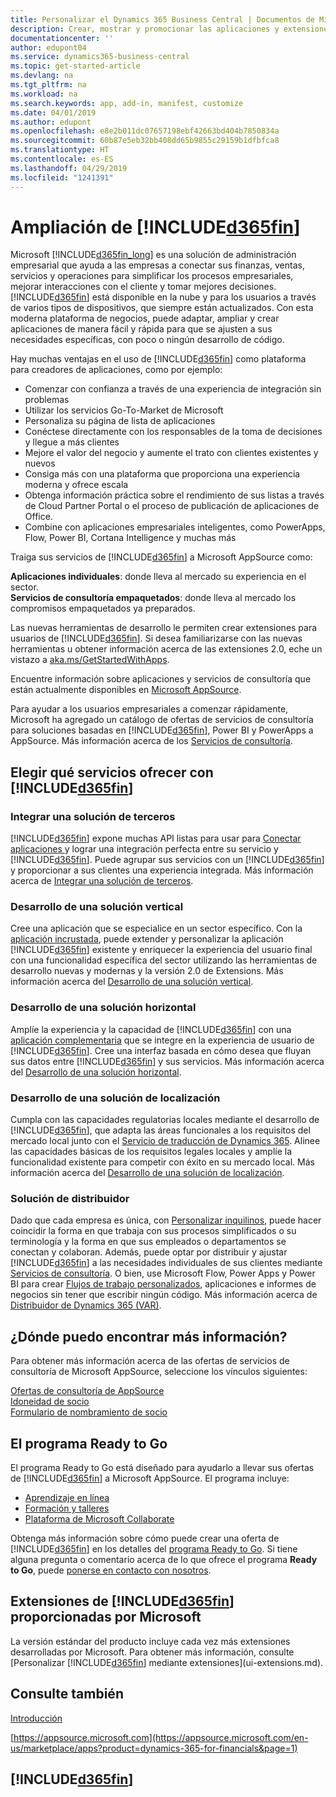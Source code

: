 ```yaml
---
title: Personalizar el Dynamics 365 Business Central | Documentos de Microsoft
description: Crear, mostrar y promocionar las aplicaciones y extensiones de Business Central.
documentationcenter: ''
author: edupont04
ms.service: dynamics365-business-central
ms.topic: get-started-article
ms.devlang: na
ms.tgt_pltfrm: na
ms.workload: na
ms.search.keywords: app, add-in, manifest, customize
ms.date: 04/01/2019
ms.author: edupont
ms.openlocfilehash: e8e2b011dc07657198ebf42663bd404b7850834a
ms.sourcegitcommit: 60b87e5eb32bb408dd65b9855c29159b1dfbfca8
ms.translationtype: HT
ms.contentlocale: es-ES
ms.lasthandoff: 04/29/2019
ms.locfileid: "1241391"
---
```

# <a name="extending-included365finincludesd365finmdmd"></a>Ampliación de [!INCLUDE[d365fin](includes/d365fin_md.md)]
Microsoft [!INCLUDE[d365fin_long](includes/d365fin_long_md.md)] es una solución de administración empresarial que ayuda a las empresas a conectar sus finanzas, ventas, servicios y operaciones para simplificar los procesos empresariales, mejorar interacciones con el cliente y tomar mejores decisiones. [!INCLUDE[d365fin](includes/d365fin_md.md)] está disponible en la nube y para los usuarios a través de varios tipos de dispositivos, que siempre están actualizados. Con esta moderna plataforma de negocios, puede adaptar, ampliar y crear aplicaciones de manera fácil y rápida para que se ajusten a sus necesidades específicas, con poco o ningún desarrollo de código.  

Hay muchas ventajas en el uso de [!INCLUDE[d365fin](includes/d365fin_md.md)] como plataforma para creadores de aplicaciones, como por ejemplo:

* Comenzar con confianza a través de una experiencia de integración sin problemas
* Utilizar los servicios Go-To-Market de Microsoft
* Personaliza su página de lista de aplicaciones
* Conéctese directamente con los responsables de la toma de decisiones y llegue a más clientes
* Mejore el valor del negocio y aumente el trato con clientes existentes y nuevos
* Consiga más con una plataforma que proporciona una experiencia moderna y ofrece escala  
* Obtenga información práctica sobre el rendimiento de sus listas a través de Cloud Partner Portal o el proceso de publicación de aplicaciones de Office.
* Combine con aplicaciones empresariales inteligentes, como PowerApps, Flow, Power BI, Cortana Intelligence y muchas más  

Traiga sus servicios de [!INCLUDE[d365fin](includes/d365fin_md.md)] a Microsoft AppSource como:

**Aplicaciones individuales**: donde lleva al mercado su experiencia en el sector.  
**Servicios de consultoría empaquetados**: donde lleva al mercado los compromisos empaquetados ya preparados.

Las nuevas herramientas de desarrollo le permiten crear extensiones para usuarios de [!INCLUDE[d365fin](includes/d365fin_md.md)]. Si desea familiarizarse con las nuevas herramientas u obtener información acerca de las extensiones 2.0, eche un vistazo a [aka.ms/GetStartedWithApps](https://aka.ms/GetStartedWithApps).  

Encuentre información sobre aplicaciones y servicios de consultoría que están actualmente disponibles en [Microsoft AppSource](https://appsource.microsoft.com/en-us/marketplace/consulting-services?country=US&page=1).

Para ayudar a los usuarios empresariales a comenzar rápidamente, Microsoft ha agregado un catálogo de ofertas de servicios de consultoría para soluciones basadas en [!INCLUDE[d365fin](includes/d365fin_md.md)], Power BI y PowerApps a AppSource. Más información acerca de los [Servicios de consultoría](/dynamics-nav/developer/readiness/readiness-consulting).

## <a name="choosing-which-services-to-offer-with-included365finincludesd365finmdmd"></a>Elegir qué servicios ofrecer con [!INCLUDE[d365fin](includes/d365fin_md.md)]

### <a name="integrate-a-3rd-party-solution"></a>Integrar una solución de terceros
[!INCLUDE[d365fin](includes/d365fin_md.md)] expone muchas API listas para usar para [Conectar aplicaciones ](/dynamics365/business-central/dev-itpro/developer/readiness/readiness-connect-apps) y lograr una integración perfecta entre su servicio y [!INCLUDE[d365fin](includes/d365fin_md.md)]. Puede agrupar sus servicios con un [!INCLUDE[d365fin](includes/d365fin_md.md)] y proporcionar a sus clientes una experiencia integrada. Más información acerca de [Integrar una solución de terceros](/dynamics365/business-central/dev-itpro/developer/readiness/readiness-thirdparty-solution).

### <a name="development-of-a-vertical-solution"></a>Desarrollo de una solución vertical
Cree una aplicación que se especialice en un sector específico. Con la [aplicación incrustada](/dynamics365/business-central/dev-itpro/developer/readiness/readiness-embed-apps), puede extender y personalizar la aplicación [!INCLUDE[d365fin](includes/d365fin_md.md)] existente y enriquecer la experiencia del usuario final con una funcionalidad específica del sector utilizando las herramientas de desarrollo nuevas y modernas y la versión 2.0 de Extensions. Más información acerca del [Desarrollo de una solución vertical](/dynamics365/business-central/dev-itpro/developer/readiness/readiness-develop-vertical).

### <a name="development-of-a-horizontal-solution"></a>Desarrollo de una solución horizontal
Amplíe la experiencia y la capacidad de [!INCLUDE[d365fin](includes/d365fin_md.md)] con una [aplicación complementaria](/dynamics365/business-central/dev-itpro/developer/readiness/readiness-add-on-apps) que se integre en la experiencia de usuario de [!INCLUDE[d365fin](includes/d365fin_md.md)]. Cree una interfaz basada en cómo desea que fluyan sus datos entre [!INCLUDE[d365fin](includes/d365fin_md.md)] y sus servicios. Más información acerca del [Desarrollo de una solución horizontal](/dynamics365/business-central/dev-itpro/developer/readiness/readiness-develop-horizontal).

### <a name="development-of-a-localization-solution"></a>Desarrollo de una solución de localización
Cumpla con las capacidades regulatorias locales mediante el desarrollo de [!INCLUDE[d365fin](includes/d365fin_md.md)], que adapta las áreas funcionales a los requisitos del mercado local junto con el [Servicio de traducción de Dynamics 365](/dynamics365/unified-operations/dev-itpro/lifecycle-services/translation-service-overview). Alinee las capacidades básicas de los requisitos legales locales y amplíe la funcionalidad existente para competir con éxito en su mercado local. Más información acerca del [Desarrollo de una solución de localización](/dynamics365/business-central/dev-itpro/developer/readiness/readiness-develop-localization).

### <a name="reseller-solution"></a>Solución de distribuidor
Dado que cada empresa es única, con [Personalizar inquilinos](/dynamics-nav/developer/readiness/readiness-customizing-tenants), puede hacer coincidir la forma en que trabaja con sus procesos simplificados o su terminología y la forma en que sus empleados o departamentos se conectan y colaboran. Además, puede optar por distribuir y ajustar [!INCLUDE[d365fin](includes/d365fin_md.md)] a las necesidades individuales de sus clientes mediante [Servicios de consultoría](/dynamics-nav/developer/readiness/readiness-consulting). O bien, use Microsoft Flow, Power Apps y Power BI para crear [Flujos de trabajo personalizados](/dynamics-nav/developer/readiness/readiness-no-code), aplicaciones e informes de negocios sin tener que escribir ningún código. Más información acerca de [Distribuidor de Dynamics 365 (VAR)](/dynamics365/business-central/dev-itpro/developer/readiness/readiness-reseller).

## <a name="where-do-i-learn-more"></a>¿Dónde puedo encontrar más información?
Para obtener más información acerca de las ofertas de servicios de consultoría de Microsoft AppSource, seleccione los vínculos siguientes:

[Ofertas de consultoría de AppSource](https://appsource.microsoft.com/en-us/marketplace/consulting-services?country=US&page=1)  
[Idoneidad de socio](https://smp-cdn-prod.azureedge.net/documents/Microsoft%20AppSource%20Partner%20Listing%20Guidelines.pdf)  
[Formulario de nombramiento de socio](https://appsource.microsoft.com/en-us/partners/list-consulting-service)  

## <a name="the-ready-to-go-program"></a>El programa Ready to Go
El programa Ready to Go está diseñado para ayudarlo a llevar sus ofertas de [!INCLUDE[d365fin](includes/d365fin_md.md)] a Microsoft AppSource. El programa incluye:

- [Aprendizaje en línea](https://aka.ms/ReadyToGoOnlineLearning)
- [Formación y talleres](/dynamics365/business-central/dev-itpro/developer/readiness/readiness-ready-to-go)
- [Plataforma de Microsoft Collaborate](https://aka.ms/Collaborate)

Obtenga más información sobre cómo puede crear una oferta de [!INCLUDE[d365fin](includes/d365fin_md.md)] en los detalles del [programa Ready to Go](/dynamics365/business-central/dev-itpro/developer/readiness/readiness-ready-to-go). Si tiene alguna pregunta o comentario acerca de lo que ofrece el programa **Ready to Go**, puede [ponerse en contacto con nosotros](mailto:dyn365bep@microsoft.com).

## <a name="included365finincludesd365finmdmd-extensions-provided-by-microsoft"></a>Extensiones de [!INCLUDE[d365fin](includes/d365fin_md.md)] proporcionadas por Microsoft
La versión estándar del producto incluye cada vez más extensiones desarrolladas por Microsoft. Para obtener más información, consulte [Personalizar [!INCLUDE[d365fin](includes/d365fin_md.md)] mediante extensiones](ui-extensions.md).

## <a name="see-also"></a>Consulte también
[Introducción](product-get-started.md)  

[https://appsource.microsoft.com](https://appsource.microsoft.com/en-us/marketplace/apps?product=dynamics-365-for-financials&page=1)  

## [!INCLUDE[d365fin](includes/free_trial_md.md)]  
